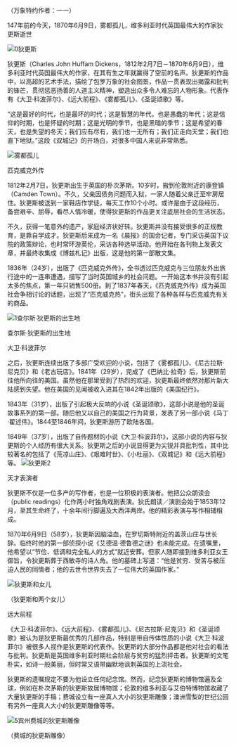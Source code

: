 （万象特约作者：一一）

147年前的今天，1870年6月9日，雾都孤儿，维多利亚时代英国最伟大的作家狄更斯逝世

![0狄更斯](0狄更斯.png)

狄更斯（Charles John Huffam Dickens，1812年2月7日－1870年6月9日），维多利亚时代英国最伟大的作家，在其有生之年就赢得了空前的名声。狄更斯的作品中，以高超的艺术手法，描绘了包罗万象的社会图景，作品一贯表现出揭露和批判的锋芒，贯彻惩恶扬善的人道主义精神，塑造出众多令人难忘的人物形象。代表作有《大卫·科波菲尔》、《远大前程》、《雾都孤儿》、《圣诞颂歌》等。

“这是最好的时代，也是最坏的时代；这是智慧的年代，也是愚蠢的年代；这是信仰的时期，也是怀疑的时期；这是光明的季节，也是黑暗的季节；这是希望的春天，也是失望的冬天；我们应有尽有，我们也一无所有；我们正走向天堂；我们也直下地狱。”这段《双城记》的开场白，对很多中国人来说非常熟悉。

![雾都孤儿](雾都孤儿.jpg)

匹克威克外传

1812年2月7日，狄更斯出生于英国的朴次茅斯。10岁时，搬到伦敦附近的康登镇（Camden Town）。不久，父亲因债务问题而入狱，一家人随着父亲迁至牢房居住。狄更斯被送到一家鞋店作学徒，每天工作10个小时。或许是由于这段经历，备尝艰辛、屈辱，看尽人情冷暖，使得狄更斯的作品更关注底层社会的生活状态。

不久，获得一笔意外的遗产，家庭经济状好转。狄更斯并没有接受很多的正规教育，是靠自学成才。狄更斯后来成为一名《晨报》的国会记者，专门采访英国下议院的政策辩论，也时常环游英伦，采访各种选举活动。他开始在各刊物上发表文章，并最终收集成《博兹札记》出版，这是他的第一部散文集。

1836年（24岁），出版了《匹克威克外传》，全书透过匹克威克与三位朋友外出旅行途中的一连串遭遇，描写了当时英国城乡的社会问题。一开始这本书并没有引起太多的焦点，第一年只销售500册。到了1837年春天，《匹克威克外传》成为英国社会争相讨论的话题，出现了“匹克威克热”，街头出现了各种各样与匹克威克有关的商品。

![1查尔斯·狄更斯的出生地](1查尔斯·狄更斯的出生地.JPG)

查尔斯·狄更斯的出生地

大卫·科波菲尔

之后，狄更斯连续出版了多部广受欢迎的小说，包括了《雾都孤儿》、《尼古拉斯·尼克贝》和《老古玩店》。1841年（29岁），完成了《巴纳比·拉奇》后，狄更斯前往他所向往的美国。虽然他在那里受到了热烈的欢迎，狄更斯最终依然对那片新大陆感到失望。他在美国的见闻被收入进其在1842年出版的《美国纪行》。

1843年（31岁），出版了引起极大反响的小说《圣诞颂歌》，这部小说是他的圣诞故事系列的第一部。随后他又以自己的美国之行为背景，发表了另一部小说《马丁·翟述伟》。1844至1846年间，狄更斯游历了欧陆各国。

1849年（37岁），出版了自传题材的小说《大卫·科波菲尔》，这部小说的内容与狄更斯的个人经历有很大关系。狄更斯之后的小说显得更为尖锐并具批判性，其中比较著名的包括了《荒凉山庄》、《艰难时世》、《小杜丽》、《双城记》和《远大前程》等。
![狄更斯2](狄更斯2.jpeg)

天才表演者

狄更斯不仅是一位多产的写作者，也是一位积极的表演者。他把公众朗读会（public readings）化作两小时独角戏剧表演。狄氏朗读／演剧会始于1853年12月，至其生命终了，十余年间行脚遍及大西洋两岸。他的精彩表演与写作相辅相成。

1870年6月9日（58岁），狄更斯因脑溢血，在罗切斯特附近的盖茨山庄与世长辞。临终时他的第一部侦探小说《艾德温·德鲁德之谜》也未能完成。在遗嘱里，他希望以“节俭、低调和完全私人的方式”就近安葬。但家人随即接到维多利亚女王御旨，令狄更斯葬于西敏寺的诗人角。他的墓碑上写道：“他是贫穷、受苦与被压迫人民的同情者；他的去世令世界失去了一位伟大的英国作家。”

![狄更斯和女儿](狄更斯和女儿.jpg)

（狄更斯和两个女儿）

远大前程

《大卫·科波菲尔》、《远大前程》、《雾都孤儿》、《尼古拉斯·尼克贝》和《圣诞颂歌》被认为是狄更斯最优秀的几部作品，特别是带自传体性质的小说《大卫·科波菲尔》被很多人视作是狄更斯的代表作。狄更斯的大部分作品都是他对社会的看法与批判。狄更斯是英国维多利亚时期社会阶层与贫穷的猛烈抨击者。狄更斯的文笔朴实，如诗一般美丽，但时常又语带幽默地讽刺英国的上流社会。

狄更斯的遗嘱规定不要为他设立任何纪念馆。然而，纪念狄更斯的博物馆遍及全球，例如在朴次茅斯的狄更斯故居博物馆；伦敦的维多利亚与艾伯特博物馆收藏了大量狄更斯的手稿；费城设立有一座真人大小的狄更斯雕像；澳洲雪梨的世纪公园有另外一座真人大小的狄更斯雕像等等。

![5宾州费城的狄更斯雕像](5宾州费城的狄更斯雕像.png)

（费城的狄更斯雕像）